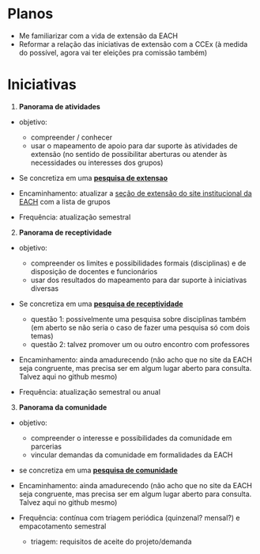 # Planos
- Me familiarizar com a vida de extensão da EACH
- Reformar a relação das iniciativas de extensão com a CCEx (à medida do possível, agora vai ter eleições pra comissão também)

# Iniciativas
1. **Panorama de atividades**  
- objetivo:  
  * compreender / conhecer
  * usar o mapeamento de apoio para dar suporte às atividades de extensão (no sentido de possibilitar aberturas ou atender às necessidades ou interesses dos grupos)

- Se concretiza em uma [**pesquisa de extensao**](https://github.com/trevineju/RD_CCEx-EACH/blob/main/mapeamento_extensao.md)

- Encaminhamento: atualizar a [seção de extensão do site institucional da EACH](http://www5.each.usp.br/cultura-e-extensao-ccex-nova/) com a lista de grupos

- Frequência: atualização semestral

2. **Panorama de receptividade**
- objetivo:
  * compreender os limites e possibilidades formais (disciplinas) e de disposição de docentes e funcionários
  * usar dos resultados do mapeamento para dar suporte à iniciativas diversas

- Se concretiza em uma [**pesquisa de receptividade**](https://github.com/trevineju/RD_CCEx-EACH/blob/main/mapeamento_receptividade.md)
  * questão 1: possivelmente uma pesquisa sobre disciplinas também (em aberto se não seria o caso de fazer uma pesquisa só com dois temas)
  * questão 2: talvez promover um ou outro encontro com professores

- Encaminhamento: ainda amadurecendo (não acho que no site da EACH seja congruente, mas precisa ser em algum lugar aberto para consulta. Talvez aqui no github mesmo)

- Frequência: atualização semestral ou anual

3. **Panorama da comunidade**
- objetivo:
  * compreender o interesse e possibilidades da comunidade em parcerias
  * vincular demandas da comunidade em formalidades da EACH

- se concretiza em uma [**pesquisa de comunidade**](https://github.com/trevineju/RD_CCEx-EACH/blob/main/mapeamento_comunidade.md)

- Encaminhamento: ainda amadurecendo (não acho que no site da EACH seja congruente, mas precisa ser em algum lugar aberto para consulta. Talvez aqui no github mesmo)

- Frequência: contínua com triagem periódica (quinzenal? mensal?) e empacotamento semestral
  * triagem: requisitos de aceite do projeto/demanda
